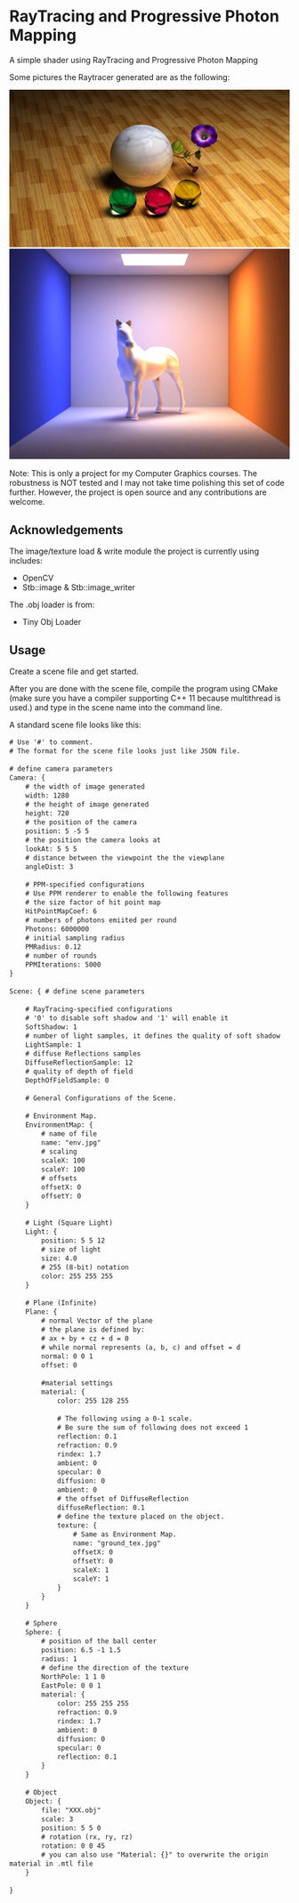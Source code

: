# RayTracing and Progressive Photon Mapping
A simple shader using RayTracing and Progressive Photon Mapping

Some pictures the Raytracer generated are as the following:

![image](https://github.com/heiwang1997/RayTracing/raw/master/generated/PPM-EX1.bmp)
![image](https://github.com/heiwang1997/RayTracing/raw/master/generated/PPM-EX2.bmp)

Note: This is only a project for my Computer Graphics courses.
The robustness is NOT tested and I may not take time polishing
this set of code further. However, the project is open source and
any contributions are welcome.

## Acknowledgements
The image/texture load & write module the project is currently using includes:
- OpenCV
- Stb::image & Stb::image_writer

The .obj loader is from:
- Tiny Obj Loader

## Usage
Create a scene file and get started. 

After you are done with the scene file, compile the program using CMake
(make sure you have a compiler supporting C++ 11 because multithread is used.)
and type in the scene name into the command line.

A standard scene file looks like this:

    # Use '#' to comment.
    # The format for the scene file looks just like JSON file.
    
    # define camera parameters
    Camera: { 
    	# the width of image generated
    	width: 1280 
    	# the height of image generated
    	height: 720 
    	# the position of the camera
    	position: 5 -5 5 
    	# the position the camera looks at
    	lookAt: 5 5 5 
    	# distance between the viewpoint the the viewplane
    	angleDist: 3 
    
    	# PPM-specified configurations
    	# Use PPM renderer to enable the following features
    	# the size factor of hit point map
    	HitPointMapCoef: 6
    	# numbers of photons emiited per round 
    	Photons: 6000000   
    	# initial sampling radius 
    	PMRadius: 0.12     
    	# number of rounds
    	PPMIterations: 5000 
    }
    
    Scene: { # define scene parameters
    
    	# RayTracing-specified configurations
    	# '0' to disable soft shadow and '1' will enable it
    	SoftShadow: 1 
    	# number of light samples, it defines the quality of soft shadow
    	LightSample: 1 
    	# diffuse Reflections samples
    	DiffuseReflectionSample: 12 
    	# quality of depth of field
    	DepthOfFieldSample: 0 
    	
    	# General Configurations of the Scene.
    
    	# Environment Map.
    	EnvironmentMap: {
    		# name of file
    		name: "env.jpg"
    		# scaling
    		scaleX: 100
    		scaleY: 100
    		# offsets
    		offsetX: 0
    		offsetY: 0
    	}
    
    	# Light (Square Light)
    	Light: {
    		position: 5 5 12
    		# size of light
    		size: 4.0
    		# 255 (8-bit) notation
    		color: 255 255 255
    	}
    
    	# Plane (Infinite)
    	Plane: {
    		# normal Vector of the plane
    		# the plane is defined by:
    		# ax + by + cz + d = 0
    		# while normal represents (a, b, c) and offset = d
    		normal: 0 0 1
    		offset: 0
    
    		#material settings
    		material: {
    			color: 255 128 255
    
    			# The following using a 0-1 scale.
    			# Be sure the sum of following does not exceed 1
    			reflection: 0.1
    			refraction: 0.9
    			rindex: 1.7 
    			ambient: 0
    			specular: 0
    			diffusion: 0
    			ambient: 0
    			# the offset of DiffuseReflection
    			diffuseReflection: 0.1
    			# define the texture placed on the object.
    			texture: {
    				# Same as Environment Map.
    				name: "ground_tex.jpg"
    				offsetX: 0
    				offsetY: 0
    				scaleX: 1
    				scaleY: 1
    			}
    		}
    	}
    
    	# Sphere
    	Sphere: {
    		# position of the ball center
    		position: 6.5 -1 1.5
    		radius: 1
    		# define the direction of the texture
    		NorthPole: 1 1 0
    		EastPole: 0 0 1
    		material: {
    			color: 255 255 255
    			refraction: 0.9
    			rindex: 1.7
    			ambient: 0
    			diffusion: 0
    			specular: 0
    			reflection: 0.1
    		}
    	}
    
    	# Object
    	Object: {
    		file: "XXX.obj"
    		scale: 3
    		position: 5 5 0
    		# rotation (rx, ry, rz)
    		rotation: 0 0 45
    		# you can also use "Material: {}" to overwrite the origin material in .mtl file
    	}
    
    }
